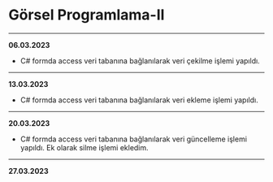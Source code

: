 # Görsel Programlama-II
--------------------------------------------------
**06.03.2023** 
- C# formda access veri tabanına bağlanılarak veri çekilme işlemi yapıldı.
--------------------------------------------------
**13.03.2023**
- C# formda access veri tabanına bağlanılarak veri ekleme işlemi yapıldı.
--------------------------------------------------
**20.03.2023**
- C# formda access veri tabanına bağlanılarak veri güncelleme işlemi yapıldı. Ek olarak silme işlemi ekledim.
--------------------------------------------------
**27.03.2023**